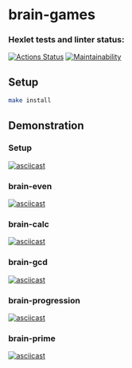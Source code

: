 # brain-games
### Hexlet tests and linter status:
[![Actions Status](https://github.com/forever-yes/frontend-project-lvl1/workflows/hexlet-check/badge.svg)](https://github.com/forever-yes/frontend-project-lvl1/actions)
[![Maintainability](https://api.codeclimate.com/v1/badges/a99a88d28ad37a79dbf6/maintainability)](https://codeclimate.com/github/codeclimate/codeclimate/maintainability)

## Setup
```sh
make install
```

## Demonstration
### Setup
[![asciicast](https://asciinema.org/a/sajk87CyFVD3JaGrj1sSTlDOs.svg)](https://asciinema.org/a/sajk87CyFVD3JaGrj1sSTlDOs)

### brain-even
[![asciicast](https://asciinema.org/a/KL9Q8cdUmUIvIicJERmAgHxoQ.svg)](https://asciinema.org/a/KL9Q8cdUmUIvIicJERmAgHxoQ)

### brain-calc
[![asciicast](https://asciinema.org/a/U2DSX2eIuyDQvDFFx682RDjE4.svg)](https://asciinema.org/a/U2DSX2eIuyDQvDFFx682RDjE4)

### brain-gcd
[![asciicast](https://asciinema.org/a/FwTiRwJ6yZBecJGkrroiG3dF4.svg)](https://asciinema.org/a/FwTiRwJ6yZBecJGkrroiG3dF4)

### brain-progression
[![asciicast](https://asciinema.org/a/UTBt47vR73w7fHAGP96PPv2tc.svg)](https://asciinema.org/a/UTBt47vR73w7fHAGP96PPv2tc)

### brain-prime

[![asciicast](https://asciinema.org/a/hlWTGDDgzamd0Pqg41IwSR4xt.svg)](https://asciinema.org/a/hlWTGDDgzamd0Pqg41IwSR4xt)